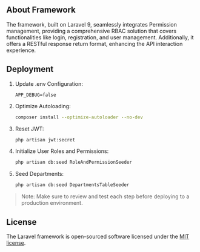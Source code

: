## About Framework

The framework, built on Laravel 9, seamlessly integrates Permission management, providing a comprehensive RBAC solution that covers functionalities like login, registration, and user management. Additionally, it offers a RESTful response return format, enhancing the API interaction experience.

## Deployment
1. Update .env Configuration:
    ```
    APP_DEBUG=false
   ```
2. Optimize Autoloading:
   ```bash
   composer install --optimize-autoloader --no-dev
   ```
3. Reset JWT:
   ```bash
   php artisan jwt:secret
   ```
4. Initialize User Roles and Permissions:
   ```bash
   php artisan db:seed RoleAndPermissionSeeder
   ```
5. Seed Departments:
   ```bash
   php artisan db:seed DepartmentsTableSeeder
   ```
> Note: Make sure to review and test each step before deploying to a production environment.

## License

The Laravel framework is open-sourced software licensed under the [MIT license](https://opensource.org/licenses/MIT).
